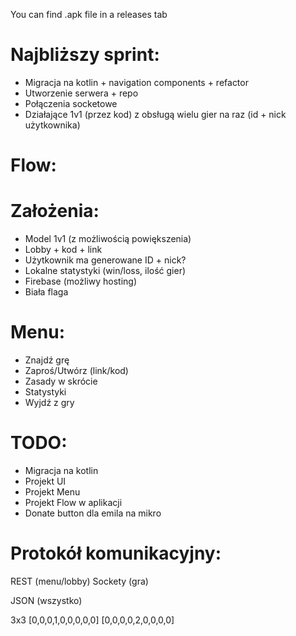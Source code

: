 You can find .apk file in a releases tab

# Najbliższy sprint:
 - Migracja na kotlin + navigation components + refactor
 - Utworzenie serwera + repo
 - Połączenia socketowe
 - Działające 1v1 (przez kod) z obsługą wielu gier na raz (id + nick użytkownika)

# Flow:


# Założenia:
 - Model 1v1 (z możliwością powiększenia)
 - Lobby + kod + link
 - Użytkownik ma generowane ID + nick?
 - Lokalne statystyki (win/loss, ilość gier)
 - Firebase (możliwy hosting)
 - Biała flaga

# Menu:
 - Znajdź grę
 - Zaproś/Utwórz (link/kod)
 - Zasady w skrócie
 - Statystyki
 - Wyjdź z gry

# TODO:
 - Migracja na kotlin
 - Projekt UI
 - Projekt Menu
 - Projekt Flow w aplikacji
 - Donate button dla emila na mikro

# Protokół komunikacyjny:
REST (menu/lobby)
Sockety (gra)

JSON (wszystko)

3x3
[0,0,0,1,0,0,0,0,0]
[0,0,0,0,2,0,0,0,0]
